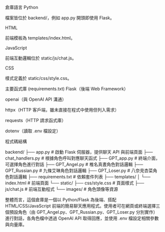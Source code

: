 倉庫語言
Python

檔案皆位於 backend/，例如 app.py 開頭即使用 Flask。

HTML

前端模板為 templates/index.html。

JavaScript

前端互動邏輯位於 static/js/chat.js。

CSS

樣式定義於 static/css/style.css。

主要函式庫 (requirements.txt)
Flask（後端 Web Framework）

openai（與 OpenAI API 溝通）

httpx（HTTP 客戶端，雖未直接在程式中使用但列入需求）

requests（HTTP 請求函式庫）

dotenv（讀取 .env 檔設定）


程式碼結構

backend/
├── app.py              # 啟動 Flask 伺服器，提供聊天 API 與前端頁面
├── chat_handlers.py    # 根據角色呼叫對應聊天函式
├── GPT_app.py          # 終端介面，可選擇角色進行對話
├── GPT_Angel.py        # 椎名真晝角色對話邏輯
├── GPT_Russian.py      # 九條艾琳角色對話邏輯
├── GPT_Loser.py        # 八奈見杏菜角色對話邏輯
├── requirements.txt    # 依賴套件列表
├── templates/
│   └── index.html      # 前端頁面
└── static/
    ├── css/style.css   # 頁面樣式
    ├── js/chat.js      # 前端互動程式
    └── images/         # 角色頭像等資源


整體而言，這個倉庫是一個以 Python/Flask 為後端、搭配 HTML/CSS/JavaScript 前端的簡易聊天應用程式。使用者可在網頁或終端選擇三個預設角色（由 GPT_Angel.py、GPT_Russian.py、GPT_Loser.py 分別實作）進行對話，各角色檔中透過 OpenAI API 取得回應，並使用 .env 檔設定相關參數與向量庫。
